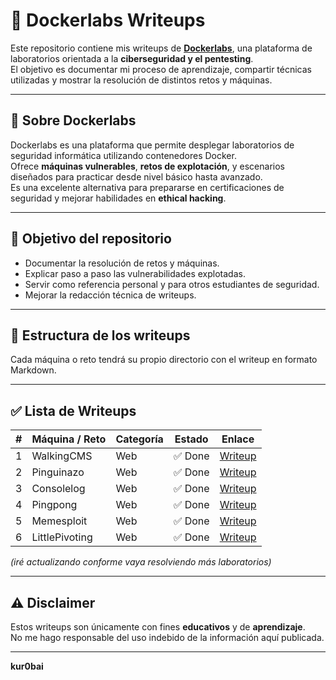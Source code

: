 # 🐳 Dockerlabs Writeups

Este repositorio contiene mis writeups de **[Dockerlabs](https://dockerlabs.es/)**, una plataforma de laboratorios orientada a la **ciberseguridad y el pentesting**.  
El objetivo es documentar mi proceso de aprendizaje, compartir técnicas utilizadas y mostrar la resolución de distintos retos y máquinas.

---

## 📌 Sobre Dockerlabs

Dockerlabs es una plataforma que permite desplegar laboratorios de seguridad informática utilizando contenedores Docker.  
Ofrece **máquinas vulnerables**, **retos de explotación**, y escenarios diseñados para practicar desde nivel básico hasta avanzado.  
Es una excelente alternativa para prepararse en certificaciones de seguridad y mejorar habilidades en **ethical hacking**.

---

## 🎯 Objetivo del repositorio

- Documentar la resolución de retos y máquinas.
- Explicar paso a paso las vulnerabilidades explotadas.
- Servir como referencia personal y para otros estudiantes de seguridad.
- Mejorar la redacción técnica de writeups.

---

## 📂 Estructura de los writeups

Cada máquina o reto tendrá su propio directorio con el writeup en formato Markdown.

---

## ✅ Lista de Writeups

| #   | Máquina / Reto | Categoría | Estado  | Enlace                       |
| --- | -------------- | --------- | ------- | ---------------------------- |
| 1   | WalkingCMS     | Web       | ✅ Done | [Writeup](WalkingCMS.md)     |
| 2   | Pinguinazo     | Web       | ✅ Done | [Writeup](Pinguinazo.md)     |
| 3   | Consolelog     | Web       | ✅ Done | [Writeup](Consolelog.md)     |
| 4   | Pingpong       | Web       | ✅ Done | [Writeup](Pingpong.md)       |
| 5   | Memesploit     | Web       | ✅ Done | [Writeup](Memesploit.md)     |
| 6   | LittlePivoting | Web       | ✅ Done | [Writeup](LittlePivoting.md) |

_(iré actualizando conforme vaya resolviendo más laboratorios)_

---

## ⚠️ Disclaimer

Estos writeups son únicamente con fines **educativos** y de **aprendizaje**.  
No me hago responsable del uso indebido de la información aquí publicada.

---

**kur0bai**
